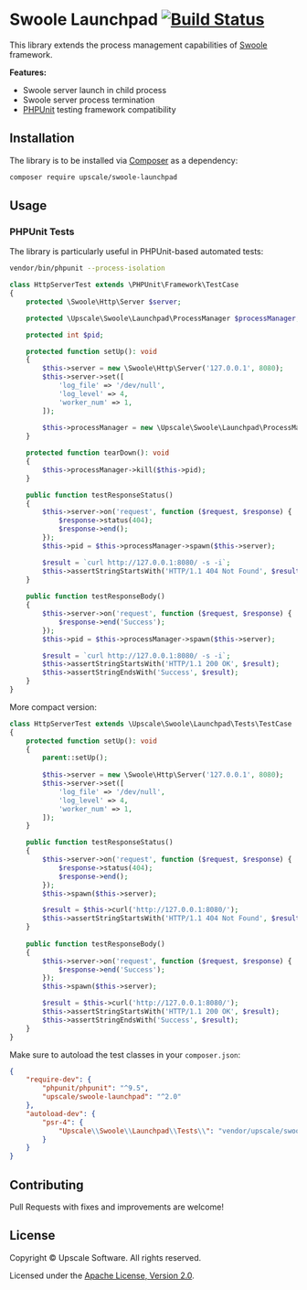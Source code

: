 Swoole Launchpad [![Build Status](https://github.com/upscalesoftware/swoole-launchpad/workflows/Tests/badge.svg?branch=master)](https://github.com/upscalesoftware/swoole-launchpad/actions?query=workflow%3ATests+branch%3Amaster)
================

This library extends the process management capabilities of [Swoole](https://www.swoole.co.uk/) framework.

**Features:**
- Swoole server launch in child process
- Swoole server process termination
- [PHPUnit](https://phpunit.de/) testing framework compatibility

## Installation

The library is to be installed via [Composer](https://getcomposer.org/) as a dependency:
```bash
composer require upscale/swoole-launchpad
```
## Usage

### PHPUnit Tests

The library is particularly useful in PHPUnit-based automated tests:
```bash
vendor/bin/phpunit --process-isolation
```
```php
class HttpServerTest extends \PHPUnit\Framework\TestCase
{
    protected \Swoole\Http\Server $server;

    protected \Upscale\Swoole\Launchpad\ProcessManager $processManager;

    protected int $pid;

    protected function setUp(): void
    {
        $this->server = new \Swoole\Http\Server('127.0.0.1', 8080);
        $this->server->set([
            'log_file' => '/dev/null',
            'log_level' => 4,
            'worker_num' => 1,
        ]);
        
        $this->processManager = new \Upscale\Swoole\Launchpad\ProcessManager();
    }

    protected function tearDown(): void
    {
        $this->processManager->kill($this->pid);
    }

    public function testResponseStatus()
    {
        $this->server->on('request', function ($request, $response) {
            $response->status(404);
            $response->end();
        });
        $this->pid = $this->processManager->spawn($this->server);

        $result = `curl http://127.0.0.1:8080/ -s -i`;
        $this->assertStringStartsWith('HTTP/1.1 404 Not Found', $result);
    }
    
    public function testResponseBody()
    {
        $this->server->on('request', function ($request, $response) {
            $response->end('Success');
        });
        $this->pid = $this->processManager->spawn($this->server);

        $result = `curl http://127.0.0.1:8080/ -s -i`;
        $this->assertStringStartsWith('HTTP/1.1 200 OK', $result);
        $this->assertStringEndsWith('Success', $result);
    }
}
```

More compact version:
```php
class HttpServerTest extends \Upscale\Swoole\Launchpad\Tests\TestCase
{
    protected function setUp(): void
    {
        parent::setUp();
    
        $this->server = new \Swoole\Http\Server('127.0.0.1', 8080);
        $this->server->set([
            'log_file' => '/dev/null',
            'log_level' => 4,
            'worker_num' => 1,
        ]);
    }

    public function testResponseStatus()
    {
        $this->server->on('request', function ($request, $response) {
            $response->status(404);
            $response->end();
        });
        $this->spawn($this->server);

        $result = $this->curl('http://127.0.0.1:8080/');
        $this->assertStringStartsWith('HTTP/1.1 404 Not Found', $result);
    }
    
    public function testResponseBody()
    {
        $this->server->on('request', function ($request, $response) {
            $response->end('Success');
        });
        $this->spawn($this->server);

        $result = $this->curl('http://127.0.0.1:8080/');
        $this->assertStringStartsWith('HTTP/1.1 200 OK', $result);
        $this->assertStringEndsWith('Success', $result);
    }
}
```

Make sure to autoload the test classes in your `composer.json`:
```json
{
    "require-dev": {
        "phpunit/phpunit": "^9.5",
        "upscale/swoole-launchpad": "^2.0"
    },
    "autoload-dev": {
        "psr-4": {
            "Upscale\\Swoole\\Launchpad\\Tests\\": "vendor/upscale/swoole-launchpad/tests/"
        }
    }
}
```

## Contributing

Pull Requests with fixes and improvements are welcome!

## License

Copyright © Upscale Software. All rights reserved.

Licensed under the [Apache License, Version 2.0](https://github.com/upscalesoftware/swoole-launchpad/blob/master/LICENSE.txt).